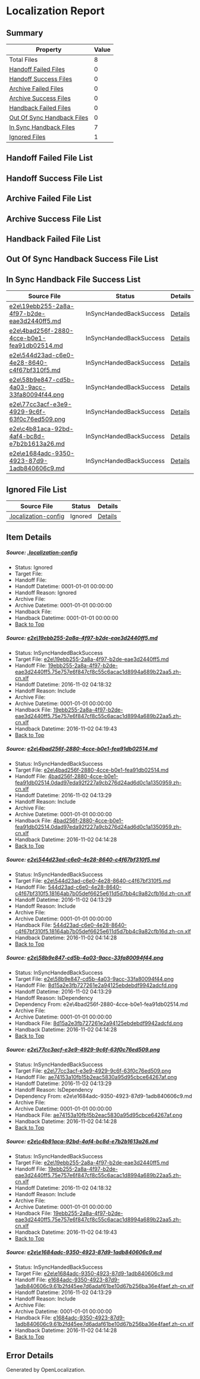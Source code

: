 # <a name='report-top'></a> Localization Report

## Summary
 Property | Value 
 -------- | ----- 
 Total Files | 8
[ Handoff Failed Files ](#handoff-failed-list)| 0
[ Handoff Success Files ](#handoff-success-list)| 0
[ Archive Failed Files ](#archive-failed-list)| 0
[ Archive Success Files ](#archive-success-list)| 0
[ Handback Failed Files ](#handback-failed-list)| 0
[ Out Of Sync Handback Files ](#outofsync-handback-success-list)| 0
[ In Sync Handback Files ](#insync-handback-success-list)| 7
[ Ignored Files ](#ignored-list)| 1

## <a name='handoff-failed-list'></a> Handoff Failed File List

## <a name='handoff-success-list'></a> Handoff Success File List

## <a name='archive-failed-list'></a> Archive Failed File List

## <a name='archive-success-list'></a> Archive Success File List

## <a name='handback-failed-list'></a> Handback Failed File List

## <a name='outofsync-handback-success-list'></a> Out Of Sync Handback Success File List

## <a name='insync-handback-success-list'></a> In Sync Handback File Success List
 Source File | Status | Details 
 ----------- | ------ | ------- 
 [e2e\19ebb255-2a8a-4f97-b2de-eae3d2440ff5.md](https://github.com/OpenLocalizationTestOrg/ol-test0/blob/aa0d2e6c464d6d665f026772e446202097ae549d/e2e/19ebb255-2a8a-4f97-b2de-eae3d2440ff5.md) | InSyncHandedBackSuccess | [Details](#bb551560b276b3ae7343c01f836ca2ad7a79bd7d1)
 [e2e\4bad256f-2880-4cce-b0e1-fea91db02514.md](https://github.com/OpenLocalizationTestOrg/ol-test0/blob/ea31d7bc8c69ee3c567e22d58883244b37f99f2c/e2e/4bad256f-2880-4cce-b0e1-fea91db02514.md) | InSyncHandedBackSuccess | [Details](#3bf4886c8f77260fc7cf137fd82f054a289066ce2)
 [e2e\544d23ad-c6e0-4e28-8640-c4f67bf310f5.md](https://github.com/OpenLocalizationTestOrg/ol-test0/blob/ea31d7bc8c69ee3c567e22d58883244b37f99f2c/e2e/544d23ad-c6e0-4e28-8640-c4f67bf310f5.md) | InSyncHandedBackSuccess | [Details](#d7dca2e8f5c6d1c114eedd8d1c20a817cbc49c7d3)
 [e2e\58b9e847-cd5b-4a03-9acc-33fa80094f44.png](https://github.com/OpenLocalizationTestOrg/ol-test0/blob/ea31d7bc8c69ee3c567e22d58883244b37f99f2c/e2e/58b9e847-cd5b-4a03-9acc-33fa80094f44.png) | InSyncHandedBackSuccess | [Details](#8d15a2e3fb727261e2a94125ebdebdf9942adcfd4)
 [e2e\77cc3acf-e3e9-4929-9c6f-63f0c76ed509.png](https://github.com/OpenLocalizationTestOrg/ol-test0/blob/ea31d7bc8c69ee3c567e22d58883244b37f99f2c/e2e/77cc3acf-e3e9-4929-9c6f-63f0c76ed509.png) | InSyncHandedBackSuccess | [Details](#ae74153a10fb15b2eac5830a95d95cbce64267af5)
 [e2e\c4b81aca-92bd-4af4-bc8d-e7b2b1613a26.md](https://github.com/OpenLocalizationTestOrg/ol-test0/blob/aa0d2e6c464d6d665f026772e446202097ae549d/e2e/c4b81aca-92bd-4af4-bc8d-e7b2b1613a26.md) | InSyncHandedBackSuccess | [Details](#bb551560b276b3ae7343c01f836ca2ad7a79bd7d6)
 [e2e\e1684adc-9350-4923-87d9-1adb840606c9.md](https://github.com/OpenLocalizationTestOrg/ol-test0/blob/ea31d7bc8c69ee3c567e22d58883244b37f99f2c/e2e/e1684adc-9350-4923-87d9-1adb840606c9.md) | InSyncHandedBackSuccess | [Details](#13a7ab88fd3eac0998bbc7976645aa41faf4ca7f7)

## <a name='ignored-list'></a> Ignored File List
 Source File | Status | Details 
 ----------- | ------ | ------- 
 [.localization-config](https://github.com/OpenLocalizationTestOrg/ol-test0/blob/aa0d2e6c464d6d665f026772e446202097ae549d/.localization-config) | Ignored | [Details](#c268a05ecaa7ec85942ed632c29928ee5bd6da8d0)

## Item Details
##### <a name='c268a05ecaa7ec85942ed632c29928ee5bd6da8d0'></a> Source: [.localization-config](https://github.com/OpenLocalizationTestOrg/ol-test0/blob/aa0d2e6c464d6d665f026772e446202097ae549d/.localization-config)
* Status: Ignored
* Target File: 
* Handoff File: 
* Handoff Datetime: 0001-01-01 00:00:00
* Handoff Reason: Ignored
* Archive File: 
* Archive Datetime: 0001-01-01 00:00:00
* Handback File: 
* Handback Datetime: 0001-01-01 00:00:00
* [Back to Top](#report-top)

##### <a name='bb551560b276b3ae7343c01f836ca2ad7a79bd7d1'></a> Source: [e2e\19ebb255-2a8a-4f97-b2de-eae3d2440ff5.md](https://github.com/OpenLocalizationTestOrg/ol-test0/blob/aa0d2e6c464d6d665f026772e446202097ae549d/e2e/19ebb255-2a8a-4f97-b2de-eae3d2440ff5.md)
* Status: InSyncHandedBackSuccess
* Target File: [e2e\19ebb255-2a8a-4f97-b2de-eae3d2440ff5.md](https://github.com/OpenLocalizationTestOrg/ol-test0-zhcn/blob/4c7a1d1ffc269e9115292ff936b96a88e86c4d71/e2e/19ebb255-2a8a-4f97-b2de-eae3d2440ff5.md)
* Handoff File: [19ebb255-2a8a-4f97-b2de-eae3d2440ff5.75e757e6f847cf8c55c6acac1d8994a689b22aa5.zh-cn.xlf](https://github.com/OpenLocalizationTestOrg/ol-test0-handoff/blob/626f489baefb59245cb9f2c76201859f5a11a5f1/ol-handoff/OpenLocalizationTestOrg/ol-test0-zhcn/yufeih/ht/19ebb255-2a8a-4f97-b2de-eae3d2440ff5.75e757e6f847cf8c55c6acac1d8994a689b22aa5.zh-cn.xlf)
* Handoff Datetime: 2016-11-02 04:18:32
* Handoff Reason: Include
* Archive File: 
* Archive Datetime: 0001-01-01 00:00:00
* Handback File: [19ebb255-2a8a-4f97-b2de-eae3d2440ff5.75e757e6f847cf8c55c6acac1d8994a689b22aa5.zh-cn.xlf](https://github.com/OpenLocalizationTestOrg/ol-test0-handback/blob/1962ed3379facc9822c3ad4dad9c00780194f508/ol-handback/OpenLocalizationTestOrg/ol-test0-zhcn/yufeih/ht/19ebb255-2a8a-4f97-b2de-eae3d2440ff5.75e757e6f847cf8c55c6acac1d8994a689b22aa5.zh-cn.xlf)
* Handback Datetime: 2016-11-02 04:19:43
* [Back to Top](#report-top)

##### <a name='3bf4886c8f77260fc7cf137fd82f054a289066ce2'></a> Source: [e2e\4bad256f-2880-4cce-b0e1-fea91db02514.md](https://github.com/OpenLocalizationTestOrg/ol-test0/blob/ea31d7bc8c69ee3c567e22d58883244b37f99f2c/e2e/4bad256f-2880-4cce-b0e1-fea91db02514.md)
* Status: InSyncHandedBackSuccess
* Target File: [e2e\4bad256f-2880-4cce-b0e1-fea91db02514.md](https://github.com/OpenLocalizationTestOrg/ol-test0-zhcn/blob/b3e8d6e5b6317752a6a8078db6448ec0f71bc2b6/e2e/4bad256f-2880-4cce-b0e1-fea91db02514.md)
* Handoff File: [4bad256f-2880-4cce-b0e1-fea91db02514.0dad97eda92f227a9cb276d24ad6d0c1a1350959.zh-cn.xlf](https://github.com/OpenLocalizationTestOrg/ol-test0-handoff/blob/31a53d3fe01b7979cfaf4b581f54146cbfa5a20c/ol-handoff/OpenLocalizationTestOrg/ol-test0-zhcn/yufeih/ht/4bad256f-2880-4cce-b0e1-fea91db02514.0dad97eda92f227a9cb276d24ad6d0c1a1350959.zh-cn.xlf)
* Handoff Datetime: 2016-11-02 04:13:29
* Handoff Reason: Include
* Archive File: 
* Archive Datetime: 0001-01-01 00:00:00
* Handback File: [4bad256f-2880-4cce-b0e1-fea91db02514.0dad97eda92f227a9cb276d24ad6d0c1a1350959.zh-cn.xlf](https://github.com/OpenLocalizationTestOrg/ol-test0-handback/blob/ace2b1806669be2a1cb8f9b9366829137b7cd894/ol-handback/OpenLocalizationTestOrg/ol-test0-zhcn/yufeih/ht/4bad256f-2880-4cce-b0e1-fea91db02514.0dad97eda92f227a9cb276d24ad6d0c1a1350959.zh-cn.xlf)
* Handback Datetime: 2016-11-02 04:14:28
* [Back to Top](#report-top)

##### <a name='d7dca2e8f5c6d1c114eedd8d1c20a817cbc49c7d3'></a> Source: [e2e\544d23ad-c6e0-4e28-8640-c4f67bf310f5.md](https://github.com/OpenLocalizationTestOrg/ol-test0/blob/ea31d7bc8c69ee3c567e22d58883244b37f99f2c/e2e/544d23ad-c6e0-4e28-8640-c4f67bf310f5.md)
* Status: InSyncHandedBackSuccess
* Target File: [e2e\544d23ad-c6e0-4e28-8640-c4f67bf310f5.md](https://github.com/OpenLocalizationTestOrg/ol-test0-zhcn/blob/b3e8d6e5b6317752a6a8078db6448ec0f71bc2b6/e2e/544d23ad-c6e0-4e28-8640-c4f67bf310f5.md)
* Handoff File: [544d23ad-c6e0-4e28-8640-c4f67bf310f5.18164ab7b05def6625e611d5d7bb4c9a82cfb16d.zh-cn.xlf](https://github.com/OpenLocalizationTestOrg/ol-test0-handoff/blob/31a53d3fe01b7979cfaf4b581f54146cbfa5a20c/ol-handoff/OpenLocalizationTestOrg/ol-test0-zhcn/yufeih/ht/544d23ad-c6e0-4e28-8640-c4f67bf310f5.18164ab7b05def6625e611d5d7bb4c9a82cfb16d.zh-cn.xlf)
* Handoff Datetime: 2016-11-02 04:13:29
* Handoff Reason: Include
* Archive File: 
* Archive Datetime: 0001-01-01 00:00:00
* Handback File: [544d23ad-c6e0-4e28-8640-c4f67bf310f5.18164ab7b05def6625e611d5d7bb4c9a82cfb16d.zh-cn.xlf](https://github.com/OpenLocalizationTestOrg/ol-test0-handback/blob/ace2b1806669be2a1cb8f9b9366829137b7cd894/ol-handback/OpenLocalizationTestOrg/ol-test0-zhcn/yufeih/ht/544d23ad-c6e0-4e28-8640-c4f67bf310f5.18164ab7b05def6625e611d5d7bb4c9a82cfb16d.zh-cn.xlf)
* Handback Datetime: 2016-11-02 04:14:28
* [Back to Top](#report-top)

##### <a name='8d15a2e3fb727261e2a94125ebdebdf9942adcfd4'></a> Source: [e2e\58b9e847-cd5b-4a03-9acc-33fa80094f44.png](https://github.com/OpenLocalizationTestOrg/ol-test0/blob/ea31d7bc8c69ee3c567e22d58883244b37f99f2c/e2e/58b9e847-cd5b-4a03-9acc-33fa80094f44.png)
* Status: InSyncHandedBackSuccess
* Target File: [e2e\58b9e847-cd5b-4a03-9acc-33fa80094f44.png](https://github.com/OpenLocalizationTestOrg/ol-test0-zhcn/blob/b3e8d6e5b6317752a6a8078db6448ec0f71bc2b6/e2e/58b9e847-cd5b-4a03-9acc-33fa80094f44.png)
* Handoff File: [8d15a2e3fb727261e2a94125ebdebdf9942adcfd.png](https://github.com/OpenLocalizationTestOrg/ol-test0-handoff/blob/31a53d3fe01b7979cfaf4b581f54146cbfa5a20c/ol-handoff/OpenLocalizationTestOrg/ol-test0-zhcn/yufeih/ht/8d15a2e3fb727261e2a94125ebdebdf9942adcfd.png)
* Handoff Datetime: 2016-11-02 04:13:29
* Handoff Reason: IsDependency
* Dependency From: e2e\4bad256f-2880-4cce-b0e1-fea91db02514.md
* Archive File: 
* Archive Datetime: 0001-01-01 00:00:00
* Handback File: [8d15a2e3fb727261e2a94125ebdebdf9942adcfd.png](https://github.com/OpenLocalizationTestOrg/ol-test0-handback/blob/ace2b1806669be2a1cb8f9b9366829137b7cd894/ol-handback/OpenLocalizationTestOrg/ol-test0-zhcn/yufeih/ht/8d15a2e3fb727261e2a94125ebdebdf9942adcfd.png)
* Handback Datetime: 2016-11-02 04:14:28
* [Back to Top](#report-top)

##### <a name='ae74153a10fb15b2eac5830a95d95cbce64267af5'></a> Source: [e2e\77cc3acf-e3e9-4929-9c6f-63f0c76ed509.png](https://github.com/OpenLocalizationTestOrg/ol-test0/blob/ea31d7bc8c69ee3c567e22d58883244b37f99f2c/e2e/77cc3acf-e3e9-4929-9c6f-63f0c76ed509.png)
* Status: InSyncHandedBackSuccess
* Target File: [e2e\77cc3acf-e3e9-4929-9c6f-63f0c76ed509.png](https://github.com/OpenLocalizationTestOrg/ol-test0-zhcn/blob/b3e8d6e5b6317752a6a8078db6448ec0f71bc2b6/e2e/77cc3acf-e3e9-4929-9c6f-63f0c76ed509.png)
* Handoff File: [ae74153a10fb15b2eac5830a95d95cbce64267af.png](https://github.com/OpenLocalizationTestOrg/ol-test0-handoff/blob/31a53d3fe01b7979cfaf4b581f54146cbfa5a20c/ol-handoff/OpenLocalizationTestOrg/ol-test0-zhcn/yufeih/ht/ae74153a10fb15b2eac5830a95d95cbce64267af.png)
* Handoff Datetime: 2016-11-02 04:13:29
* Handoff Reason: IsDependency
* Dependency From: e2e\e1684adc-9350-4923-87d9-1adb840606c9.md
* Archive File: 
* Archive Datetime: 0001-01-01 00:00:00
* Handback File: [ae74153a10fb15b2eac5830a95d95cbce64267af.png](https://github.com/OpenLocalizationTestOrg/ol-test0-handback/blob/ace2b1806669be2a1cb8f9b9366829137b7cd894/ol-handback/OpenLocalizationTestOrg/ol-test0-zhcn/yufeih/ht/ae74153a10fb15b2eac5830a95d95cbce64267af.png)
* Handback Datetime: 2016-11-02 04:14:28
* [Back to Top](#report-top)

##### <a name='bb551560b276b3ae7343c01f836ca2ad7a79bd7d6'></a> Source: [e2e\c4b81aca-92bd-4af4-bc8d-e7b2b1613a26.md](https://github.com/OpenLocalizationTestOrg/ol-test0/blob/aa0d2e6c464d6d665f026772e446202097ae549d/e2e/c4b81aca-92bd-4af4-bc8d-e7b2b1613a26.md)
* Status: InSyncHandedBackSuccess
* Target File: [e2e\19ebb255-2a8a-4f97-b2de-eae3d2440ff5.md](https://github.com/OpenLocalizationTestOrg/ol-test0-zhcn/blob/4c7a1d1ffc269e9115292ff936b96a88e86c4d71/e2e/19ebb255-2a8a-4f97-b2de-eae3d2440ff5.md)
* Handoff File: [19ebb255-2a8a-4f97-b2de-eae3d2440ff5.75e757e6f847cf8c55c6acac1d8994a689b22aa5.zh-cn.xlf](https://github.com/OpenLocalizationTestOrg/ol-test0-handoff/blob/626f489baefb59245cb9f2c76201859f5a11a5f1/ol-handoff/OpenLocalizationTestOrg/ol-test0-zhcn/yufeih/ht/19ebb255-2a8a-4f97-b2de-eae3d2440ff5.75e757e6f847cf8c55c6acac1d8994a689b22aa5.zh-cn.xlf)
* Handoff Datetime: 2016-11-02 04:18:32
* Handoff Reason: Include
* Archive File: 
* Archive Datetime: 0001-01-01 00:00:00
* Handback File: [19ebb255-2a8a-4f97-b2de-eae3d2440ff5.75e757e6f847cf8c55c6acac1d8994a689b22aa5.zh-cn.xlf](https://github.com/OpenLocalizationTestOrg/ol-test0-handback/blob/1962ed3379facc9822c3ad4dad9c00780194f508/ol-handback/OpenLocalizationTestOrg/ol-test0-zhcn/yufeih/ht/19ebb255-2a8a-4f97-b2de-eae3d2440ff5.75e757e6f847cf8c55c6acac1d8994a689b22aa5.zh-cn.xlf)
* Handback Datetime: 2016-11-02 04:19:43
* [Back to Top](#report-top)

##### <a name='13a7ab88fd3eac0998bbc7976645aa41faf4ca7f7'></a> Source: [e2e\e1684adc-9350-4923-87d9-1adb840606c9.md](https://github.com/OpenLocalizationTestOrg/ol-test0/blob/ea31d7bc8c69ee3c567e22d58883244b37f99f2c/e2e/e1684adc-9350-4923-87d9-1adb840606c9.md)
* Status: InSyncHandedBackSuccess
* Target File: [e2e\e1684adc-9350-4923-87d9-1adb840606c9.md](https://github.com/OpenLocalizationTestOrg/ol-test0-zhcn/blob/b3e8d6e5b6317752a6a8078db6448ec0f71bc2b6/e2e/e1684adc-9350-4923-87d9-1adb840606c9.md)
* Handoff File: [e1684adc-9350-4923-87d9-1adb840606c9.61b2fd45ee7d6adaf61be10d67b256ba36e4faef.zh-cn.xlf](https://github.com/OpenLocalizationTestOrg/ol-test0-handoff/blob/31a53d3fe01b7979cfaf4b581f54146cbfa5a20c/ol-handoff/OpenLocalizationTestOrg/ol-test0-zhcn/yufeih/ht/e1684adc-9350-4923-87d9-1adb840606c9.61b2fd45ee7d6adaf61be10d67b256ba36e4faef.zh-cn.xlf)
* Handoff Datetime: 2016-11-02 04:13:29
* Handoff Reason: Include
* Archive File: 
* Archive Datetime: 0001-01-01 00:00:00
* Handback File: [e1684adc-9350-4923-87d9-1adb840606c9.61b2fd45ee7d6adaf61be10d67b256ba36e4faef.zh-cn.xlf](https://github.com/OpenLocalizationTestOrg/ol-test0-handback/blob/ace2b1806669be2a1cb8f9b9366829137b7cd894/ol-handback/OpenLocalizationTestOrg/ol-test0-zhcn/yufeih/ht/e1684adc-9350-4923-87d9-1adb840606c9.61b2fd45ee7d6adaf61be10d67b256ba36e4faef.zh-cn.xlf)
* Handback Datetime: 2016-11-02 04:14:28
* [Back to Top](#report-top)


## Error Details

Generated by OpenLocalization.
